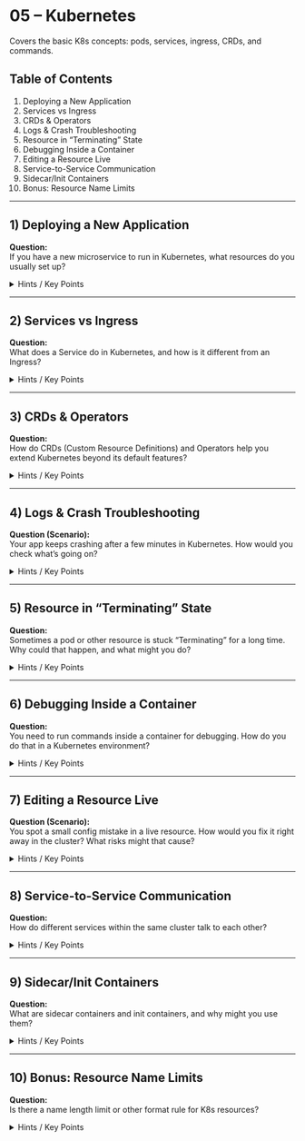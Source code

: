 # 05 – Kubernetes

Covers the basic K8s concepts: pods, services, ingress, CRDs, and commands.

## Table of Contents
1. Deploying a New Application
2. Services vs Ingress
3. CRDs & Operators
4. Logs & Crash Troubleshooting
5. Resource in “Terminating” State
6. Debugging Inside a Container
7. Editing a Resource Live
8. Service-to-Service Communication
9. Sidecar/Init Containers
10. Bonus: Resource Name Limits

---

## 1) Deploying a New Application
**Question:**  
If you have a new microservice to run in Kubernetes, what resources do you usually set up?

<details>
  <summary>Hints / Key Points</summary>

  - Usually a **Deployment** (or StatefulSet, if stateful) and a **Service**.  
  - An Ingress or LoadBalancer if you need external access.  
  - Might use Helm if you want templating.
</details>

---

## 2) Services vs Ingress
**Question:**  
What does a Service do in Kubernetes, and how is it different from an Ingress?

<details>
  <summary>Hints / Key Points</summary>

  - **Service**: Exposes pods at a stable address, can be ClusterIP, NodePort, or LoadBalancer.  
  - **Ingress**: Lets you define routing rules for HTTP/HTTPS traffic to one or more Services.
</details>

---

## 3) CRDs & Operators
**Question:**  
How do CRDs (Custom Resource Definitions) and Operators help you extend Kubernetes beyond its default features?

<details>
  <summary>Hints / Key Points</summary>

  - A **CRD** adds a new type of object (e.g., “MyDatabase”) to the cluster.  
  - An **Operator** watches these CRDs and automates tasks like setting up or managing them.  
  - Good for complex or stateful apps, so K8s can handle them in a more “self-service” way.
</details>

---

## 4) Logs & Crash Troubleshooting
**Question (Scenario):**  
Your app keeps crashing after a few minutes in Kubernetes. How would you check what’s going on?

<details>
  <summary>Hints / Key Points</summary>

  - Look at **logs** from the pod’s container(s).  
  - Check the events or error messages for that pod.  
  - See if it’s an OOM kill, a code issue, or a config problem.
</details>

---

## 5) Resource in “Terminating” State
**Question:**  
Sometimes a pod or other resource is stuck “Terminating” for a long time. Why could that happen, and what might you do?

<details>
  <summary>Hints / Key Points</summary>

  - Could be **finalizers** that aren’t cleaned up.  
  - The app might not handle termination signals well, so it never exits.  
  - You can remove the finalizer or do a force delete if absolutely needed.
</details>

---

## 6) Debugging Inside a Container
**Question:**  
You need to run commands inside a container for debugging. How do you do that in a Kubernetes environment?

<details>
  <summary>Hints / Key Points</summary>

  - Usually you use a CLI tool to run an **exec** into the container.  
  - You might have to specify which container if there’s more than one in the pod.  
  - Permissions (RBAC) might affect who can do this.
</details>

---

## 7) Editing a Resource Live
**Question (Scenario):**  
You spot a small config mistake in a live resource. How would you fix it right away in the cluster? What risks might that cause?

<details>
  <summary>Hints / Key Points</summary>

  - You can **edit** the resource in place, but that can cause drift from your Git or Helm config.  
  - If you’re using GitOps, the next sync might overwrite your live change.  
  - Best practice is to fix it in your config repo or chart too.
</details>

---

## 8) Service-to-Service Communication
**Question:**  
How do different services within the same cluster talk to each other?

<details>
  <summary>Hints / Key Points</summary>

  - They can use the **cluster DNS name**: `<service-name>.<namespace>.svc.cluster.local`.  
  - The Service acts as a stable endpoint, even if pod IPs change.
</details>

---

## 9) Sidecar/Init Containers
**Question:**  
What are sidecar containers and init containers, and why might you use them?

<details>
  <summary>Hints / Key Points</summary>

  - **Init** containers run first to do setup tasks (like migrations or waiting for a dependency).  
  - **Sidecar** containers run alongside the main app for logging, proxying, or monitoring.  
  - They help split responsibilities in a single pod.
</details>

---

## 10) Bonus: Resource Name Limits
**Question:**  
Is there a name length limit or other format rule for K8s resources?

<details>
  <summary>Hints / Key Points</summary>

  - Most resource names follow **DNS label** rules (lowercase, alphanumeric + dashes).  
  - Usually up to 63 characters.  
  - Going past that or using invalid chars will cause validation errors.
</details>
